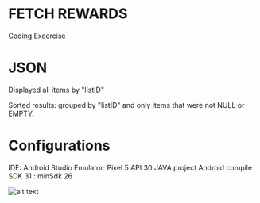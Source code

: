 # FETCH REWARDS
Coding Excercise

# JSON
Displayed all items by "listID"

Sorted results: grouped by "listID"
and only items that were not NULL or EMPTY.

# Configurations
IDE: Android Studio
Emulator: Pixel 5 API 30
JAVA project
Android compile SDK 31 : minSdk 26

![alt text](https://github.com/[oanevarez]/[FETCH]/blob/[showcase]/.jpg?raw=true)
